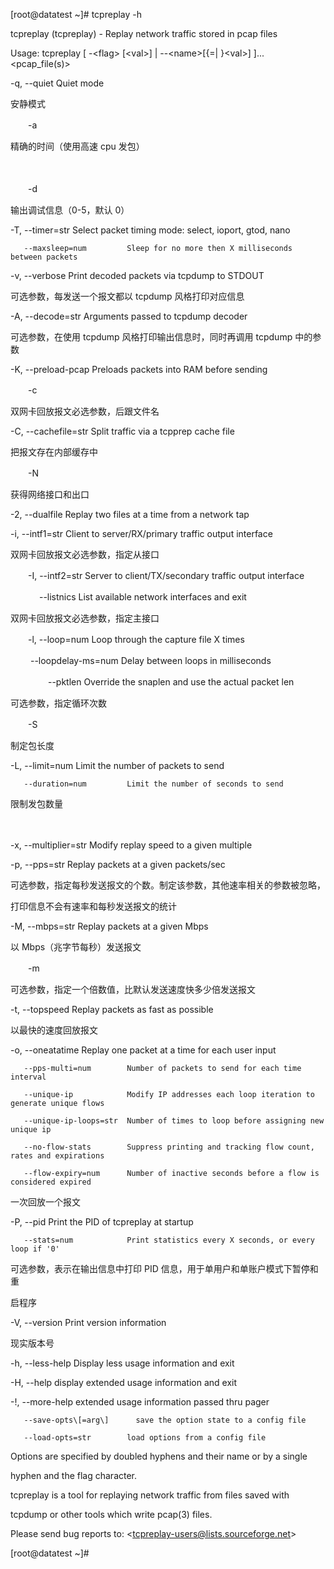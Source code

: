\[root@datatest ~\]\# tcpreplay -h

tcpreplay \(tcpreplay\) - Replay network traffic stored in pcap files

Usage:  tcpreplay \[ -&lt;flag&gt; \[&lt;val&gt;\] \| --&lt;name&gt;\[{=\| }&lt;val&gt;\] \]... &lt;pcap\_file\(s\)&gt;



   -q, --quiet                Quiet mode

安静模式



　　-a

精确的时间（使用高速 cpu 发包）

　　

　　-d

输出调试信息（0-5，默认 0）





   -T, --timer=str            Select packet timing mode: select, ioport, gtod, nano

       --maxsleep=num         Sleep for no more then X milliseconds between packets

   -v, --verbose              Print decoded packets via tcpdump to STDOUT

可选参数，每发送一个报文都以 tcpdump 风格打印对应信息







   -A, --decode=str           Arguments passed to tcpdump decoder

可选参数，在使用 tcpdump 风格打印输出信息时，同时再调用 tcpdump 中的参数





   -K, --preload-pcap         Preloads packets into RAM before sending



　　-c

双网卡回放报文必选参数，后跟文件名





   -C, --cachefile=str        Split traffic via a tcpprep cache file

把报文存在内部缓存中



　　-N 

获得网络接口和出口





   -2, --dualfile             Replay two files at a time from a network tap

   -i, --intf1=str            Client to server/RX/primary traffic output interface

双网卡回放报文必选参数，指定从接口



　　-I, --intf2=str Server to client/TX/secondary traffic output interface

　　　   --listnics List available network interfaces and exit



双网卡回放报文必选参数，指定主接口





　　-l, --loop=num Loop through the capture file X times

　　    --loopdelay-ms=num Delay between loops in milliseconds 

　　　　 --pktlen Override the snaplen and use the actual packet len

可选参数，指定循环次数



　　-S

制定包长度









   -L, --limit=num            Limit the number of packets to send

       --duration=num         Limit the number of seconds to send

限制发包数量





　　





   -x, --multiplier=str       Modify replay speed to a given multiple

   -p, --pps=str              Replay packets at a given packets/sec

可选参数，指定每秒发送报文的个数。制定该参数，其他速率相关的参数被忽略，

打印信息不会有速率和每秒发送报文的统计





   -M, --mbps=str             Replay packets at a given Mbps

以 Mbps（兆字节每秒）发送报文



　　-m

可选参数，指定一个倍数值，比默认发送速度快多少倍发送报文





   -t, --topspeed             Replay packets as fast as possible

以最快的速度回放报文







   -o, --oneatatime           Replay one packet at a time for each user input

       --pps-multi=num        Number of packets to send for each time interval

       --unique-ip            Modify IP addresses each loop iteration to generate unique flows

       --unique-ip-loops=str  Number of times to loop before assigning new unique ip

       --no-flow-stats        Suppress printing and tracking flow count, rates and expirations

       --flow-expiry=num      Number of inactive seconds before a flow is considered expired

一次回放一个报文





   -P, --pid                  Print the PID of tcpreplay at startup

       --stats=num            Print statistics every X seconds, or every loop if '0'

可选参数，表示在输出信息中打印 PID 信息，用于单用户和单账户模式下暂停和重

启程序





   -V, --version              Print version information

现实版本号





   -h, --less-help            Display less usage information and exit

   -H, --help                 display extended usage information and exit

   -!, --more-help            extended usage information passed thru pager

       --save-opts\[=arg\]      save the option state to a config file

       --load-opts=str        load options from a config file



Options are specified by doubled hyphens and their name or by a single

hyphen and the flag character.

tcpreplay is a tool for replaying network traffic from files saved with

tcpdump or other tools which write pcap\(3\) files.



Please send bug reports to:  &lt;tcpreplay-users@lists.sourceforge.net&gt;

\[root@datatest ~\]\#

